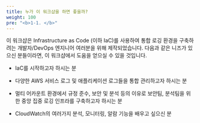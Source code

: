 ```yaml
---
title: 누가 이 워크샵을 하면 좋을까?
weight: 100
pre: "<b>1-1. </b>"
---
```


이 워크샵은 Infrastructure as Code (이하 IaC)를 사용하여 통합 로깅 환경을 구축하려는 개발자/DevOps 엔지니어 여러분을 위해 제작되었습니다. 다음과 같은 니즈가 있으신 분들이라면, 이 워크샵에서 도움을 얻으실 수 있을 것입니다.

* IaC를 시작하고자 하시는 분

* 다양한 AWS 서비스 로그 및 애플리케이션 로그들을 통합 관리하고자 하시는 분

* 멀티 어카운트 환경에서 규정 준수, 보안 및 분석 등의 이유로 보안팀, 분석팀을 위한 중앙 집중 로깅 인프라를 구축하고자 하시는 분

* CloudWatch의 여러가지 분석, 모니터링, 알람 기능을 배우고 싶으신 분




